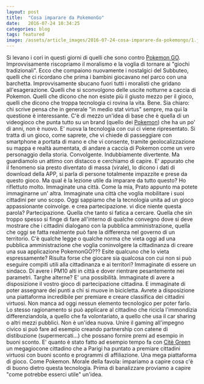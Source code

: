 ```yaml
---
layout: post
title:  "Cosa imparare da PokemonGo"
date:   2016-07-24 10:34:25
categories: blog
tags: featured
image: /assets/article_images/2016-07-24-cosa-imparare-da-pokemongo/1.jpg
---
```


Si levano i cori in questi giorni di quelli che sono contro [Pokemon GO](http://www.pokemongo.com/). Improvvisamente riscopriamo il moralismo e la voglia di tornare ai "giochi tradizionali". Ecco che compaiono nuovamente i nostalgici del Subbuteo, quelli che ci ricordano che prima i bambini giocavano nel parco con una barchetta. Improvvisamente sbucano fuori tutti i moralisti che gridano all'esagerazione. Quelli che si sconvolgono delle uscite notturne a caccia di Pokemon. Quelli che dicono che non esiste più il giusto mezzo per il gioco, quelli che dicono che troppa tecnologia ci rovina la vita.
Bene. Sia chiaro: chi scrive pensa che in generale "in medio stat virtus" sempre, ma qui la questione è interessante.
C'è di mezzo un'idea di base che è quella di un videogioco che punta tutto su un brand (quello dei [Pokemon](https://wiki.pokemoncentral.it/)) che ha un po' di anni, non è nuovo. E' nuova la tecnologia con cui ci viene ripresentato. Si tratta di un gioco, come saprete, che vi chiede di passeggiare con smartphone a portata di mano e che vi consente, tramite geolocalizzazione su mappa e realtà aumentata, di andare a caccia di Pokemon come un vero personaggio della storia. Convolgente. Indubbiamente divertente.
Ma guardiamolo un attimo con distacco e cerchiamo di capire. E' appurato che il fenomeno sia presto diventato di massa (virale), lo dicono i dati di download della APP, si parla di persone totalmente impazzite e prese da questo gioco. Ma qual è la lezione utile da imparare da tutto questo?
Ho riflettuto molto. Immaginate una città. Come la mia, Prato appunto ma potete immaginarne un' altra. Immaginate una città che voglia mobilitare i suoi cittadini per uno scopo. Oggi sappiamo che la tecnologia unita ad un gioco appassionante coinvolge. e crea partecipazione. vi dice niente questa parola? Partecipazione. Quella che tanto si fatica a cercare. Quella che sin troppo spesso si finge di fare all'interno di qualche convegno dove si deve mostrare che i cittadini dialogano con la pubblica amministrazione, quella che oggi se fatta realmente può fare la differenza nel governo di un territorio. 
C'è qualche legge o qualche norma che vieta oggi ad una pubblica amministrazione che voglia coninvolgere la cittadinanza di creare una sua applicazione PokemonGO??? Esite qualcuno che lo vieta espressamente? Risulta forse che giocare sia qualcosa con cui non si può eseguire compiti utili alla cittadinanza e ai territori?
Immaginate di essere un sindaco. Di avere i PM10 alti in città e dover rientrare pesantemente nei parametri. Targhe alterne? E' una possibilità. Immaginate di avere a disposizione il vostro gioco di partecipazione cittadina. E immaginate di poter assegnare dei punti a chi si muove in bicicletta. Avrete a disposizione una piattaforma incredibile per premiare e creare classifica dei cittadini virtuosi. Non manca ad oggi nessun elemento tecnologico per poter farlo. Lo stesso ragionamento si può applicare al cittadino che ricicla l'immondizia differenziandola, a quello che fa volontariato, a quello che usa il car sharing o altri mezzi pubblici. Non è un'idea nuova. Unire il gaming all'impegno civico si può fare ad esempio creando partnership con catene di distibuzione (supermercati...) che possano fornire premi ad esempio in buoni sconto. E' quanto è stato fatto ad esempio tempo fa con [Citè Green](https://www.facebook.com/CiteGreen/) un megagiocone cittadino che a Parigi ha puntato a premiare cittadini virtuosi con buoni sconto e programmi di affiliazione. Una mega piattaforma di gioco. Come Pokemon. Morale della favola: impariamo a capire cosa c'è di buono dietro questa tecnologia. Prima di banalizzare proviamo a capire "come potrebbe esserci utile" un'idea. 
